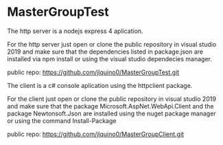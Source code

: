 # MasterGroupTest
The http server is a nodejs express 4 aplication.

For the http server just open or clone the public repository in visual studio 2019 and make sure that the dependencies listed in package.json are installed via npm install or using the visual studio dependecies manager.

public repo:
https://github.com/jlquino0/MasterGroupTest.git


The client is a c# console aplication using the httpclient package.

For the client just open or clone the public repository in visual studio 2019 and make sure that the package Microsoft.AspNet.WebApi.Client and the package Newtonsoft.Json are installed using the nuget package manager or using the command Install-Package

public repo:
https://github.com/jlquino0/MasterGroupClient.git

